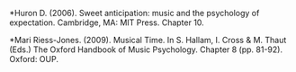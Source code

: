 *Huron	D.	(2006).	Sweet	anticipation:	music	and	the	psychology	of	expectation. Cambridge,	MA:	MIT	Press.	Chapter	10.

*Mari Riess-Jones. (2009). Musical Time. In S. Hallam, I. Cross & M. Thaut (Eds.)
The Oxford Handbook of Music Psychology. Chapter 8 (pp. 81-92). Oxford: OUP.

